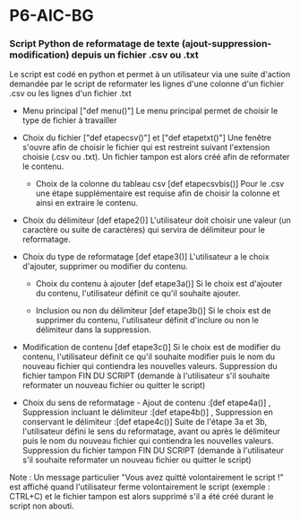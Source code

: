 # P6-AIC-BG

### Script Python de reformatage de texte (ajout-suppression-modification) depuis un fichier .csv ou .txt

Le script est codé en python et permet à un utilisateur via une suite d'action demandée par le script de reformater les lignes d'une colonne d'un fichier .csv ou les lignes d'un fichier .txt

- Menu principal ["def menu()"]
Le menu principal permet de choisir le type de fichier à travailler

- Choix du fichier ["def etapecsv()"] et ["def etapetxt()"]
Une fenêtre s'ouvre afin de choisir le fichier qui est restreint suivant l'extension choisie (.csv ou .txt).
Un fichier tampon est alors créé afin de reformater le contenu.

  - Choix de la colonne du tableau csv [def etapecsvbis()]
Pour le .csv une étape supplémentaire est requise afin de choisir la colonne et ainsi en extraire le contenu.

- Choix du délimiteur [def etape2()]
L'utilisateur doit choisir une valeur (un caractère ou suite de caractères) qui servira de délimiteur pour le reformatage.

- Choix du type de reformatage [def etape3()]
L'utilisateur a le choix d'ajouter, supprimer ou modifier du contenu.

  - Choix du contenu à ajouter [def etape3a()]
Si le choix est d'ajouter du contenu, l'utilisateur définit ce qu'il souhaite ajouter.

  - Inclusion ou non du délimiteur [def etape3b()]
Si le choix est de supprimer du contenu, l'utilisateur définit d'inclure ou non le délimiteur dans la suppression.

- Modification de contenu [def etape3c()]
Si le choix est de modifier du contenu, l'utilisateur définit ce qu'il souhaite modifier puis le nom du nouveau fichier qui contiendra les nouvelles valeurs.
Suppression du fichier tampon
FIN DU SCRIPT (demande à l'utilisateur s'il souhaite reformater un nouveau fichier ou quitter le script)

- Choix du sens de reformatage - Ajout de contenu :[def etape4a()] , Suppression incluant le délimiteur :[def etape4b()] , Suppression en conservant le délimiteur :[def etape4c()]
Suite de l'étape 3a et 3b, l'utilisateur défini le sens du reformatage, avant ou après le délimiteur puis le nom du nouveau fichier qui contiendra les nouvelles valeurs.
Suppression du fichier tampon
FIN DU SCRIPT (demande à l'utilisateur s'il souhaite reformater un nouveau fichier ou quitter le script)

Note : 
Un message particulier "Vous avez quitté volontairement le script !" est affiché quand l'utilisateur ferme volontairement le script (exemple : CTRL+C) et le fichier tampon est alors supprimé s'il a été créé durant le script non abouti.
